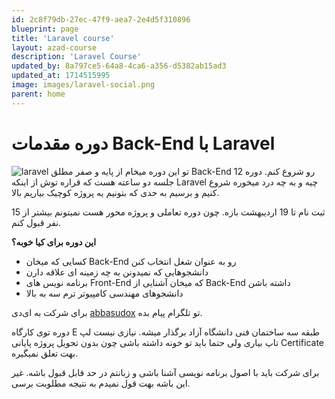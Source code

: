 ```yaml
---
id: 2c8f79db-27ec-47f9-aea7-2e4d5f310896
blueprint: page
title: 'Laravel course'
layout: azad-course
description: 'Laravel Course'
updated_by: 8a797ce5-64a8-4ca6-a356-d5382ab15ad3
updated_at: 1714515995
image: images/laravel-social.png
parent: home
---
```

# دوره مقدمات Back-End با  Laravel
![laravel](/assets/images/laravel-social.png)
تو این دوره میخام از پایه و صفر مطلق Back-End رو شروع کنم. دوره 12 جلسه دو ساعته هست که قراره توش از اینکه Laravel چیه و به چه درد میخوره شروع کنیم و برسیم به حدی که بتونیم یه پروژه کوچیک بیاریم بالا.

ثبت نام تا 19 اردیبهشت بازه. چون دوره تعاملی و پروژه محور هست نمیتونم بیشتر از 15 نفر قبول کنم.

**این دوره برای کیا خوبه؟**
- کسایی که میخان Back-End رو به عنوان شغل انتخاب کنن
- دانشجوهایی که نمیدونن به چه زمینه ای علاقه دارن
- برنامه نویس های Front-End که میخان آشنایی از Back-End داشته باشن
- دانشجوهای مهندسی کامپیوتر ترم سه به بالا

برای شرکت به ای‌دی [abbasudox](https://t.me/abbasudox) تو تلگرام پیام بده.

دوره توی کارگاه E طبقه سه ساختمان فنی دانشگاه آزاد برگذار میشه. نیازی نیست لپ تاپ بیاری ولی حتما باید تو خونه داشته باشی چون بدون تحویل پروژه پایانی Certificate بهت تعلق نمیگیره.

برای شرکت باید با اصول برنامه نویسی  آشنا باشی و زبانتم در حد قابل قبول باشه. غیر این باشه بهت قول نمیدم به نتیجه مطلوبت برسی.